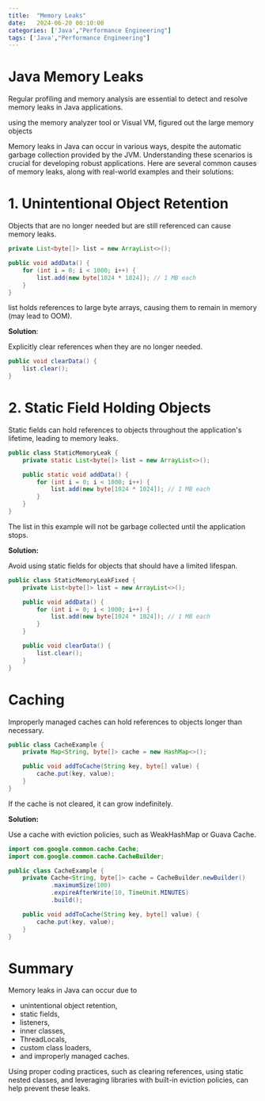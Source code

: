 ```yaml
---
title:  "Memory Leaks"
date:   2024-06-20 00:10:00
categories: ['Java',"Performance Engineering"]
tags: ['Java',"Performance Engineering"]
---
```


# Java Memory Leaks
Regular profiling and memory analysis are essential to detect and resolve memory leaks in Java applications.

using the  memory analyzer tool or Visual VM, figured out the large memory objects

Memory leaks in Java can occur in various ways, despite the automatic garbage collection provided by the JVM. Understanding these scenarios is crucial for developing robust applications. Here are several common causes of memory leaks, along with real-world examples and their solutions:

# 1. Unintentional Object Retention

Objects that are no longer needed but are still referenced can cause memory leaks.
```java
private List<byte[]> list = new ArrayList<>();

public void addData() {
    for (int i = 0; i < 1000; i++) {
        list.add(new byte[1024 * 1024]); // 1 MB each
    }
}
```
list holds references to large byte arrays, causing them to remain in memory (may lead to OOM).

**Solution**:

Explicitly clear references when they are no longer needed.
```java
public void clearData() {
    list.clear();
}
```

# 2. Static Field Holding Objects
Static fields can hold references to objects throughout the application's lifetime, leading to memory leaks.

```java
public class StaticMemoryLeak {
    private static List<byte[]> list = new ArrayList<>();

    public static void addData() {
        for (int i = 0; i < 1000; i++) {
            list.add(new byte[1024 * 1024]); // 1 MB each
        }
    }
}
```
The list in this example will not be garbage collected until the application stops.

**Solution:**

Avoid using static fields for objects that should have a limited lifespan.
```java
public class StaticMemoryLeakFixed {
    private List<byte[]> list = new ArrayList<>();

    public void addData() {
        for (int i = 0; i < 1000; i++) {
            list.add(new byte[1024 * 1024]); // 1 MB each
        }
    }

    public void clearData() {
        list.clear();
    }
}
```

# Caching
Improperly managed caches can hold references to objects longer than necessary.

```java
public class CacheExample {
    private Map<String, byte[]> cache = new HashMap<>();

    public void addToCache(String key, byte[] value) {
        cache.put(key, value);
    }
}
```

If the cache is not cleared, it can grow indefinitely.

**Solution:**

Use a cache with eviction policies, such as WeakHashMap or Guava Cache.
```java
import com.google.common.cache.Cache;
import com.google.common.cache.CacheBuilder;

public class CacheExample {
    private Cache<String, byte[]> cache = CacheBuilder.newBuilder()
            .maximumSize(100)
            .expireAfterWrite(10, TimeUnit.MINUTES)
            .build();

    public void addToCache(String key, byte[] value) {
        cache.put(key, value);
    }
}
```

# Summary
Memory leaks in Java can occur due to 
- unintentional object retention, 
- static fields, 
- listeners, 
- inner classes, 
- ThreadLocals, 
- custom class loaders, 
- and improperly managed caches.

Using proper coding practices, such as clearing references, using static nested classes, 
and leveraging libraries with built-in eviction policies, can help prevent these leaks. 






